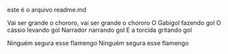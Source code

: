 este é o arquivo readme.md

Vai ser grande o chororo, vai ser grande o chororo
O Gabigol fazendo gol
O cássio levando gol
Narrador narrando gol
E a torcida gritando gol

Ninguém segura esse flamengo
Ninguém segura esse flamengo
